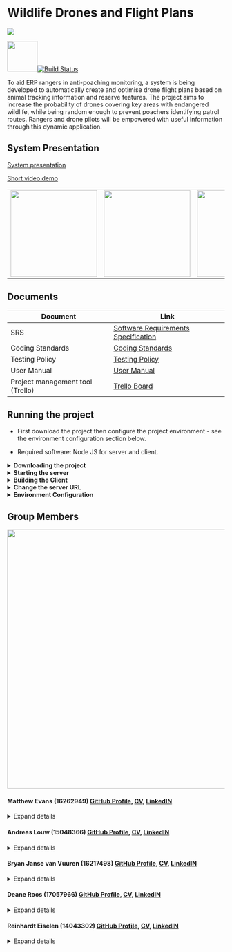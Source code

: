 # Wildlife Drones and Flight Plans
<img src="https://i.imgur.com/YTpHUqt.png" />

<img src="https://i.imgur.com/wfV1a4U.png" height="70px" />[![Build Status](https://travis-ci.com/cos301-2019-se/Wildlife-Drones-and-Flight-Plans.svg?branch=master)](https://travis-ci.com/cos301-2019-se/Wildlife-Drones-and-Flight-Plans)

To aid ERP rangers in anti-poaching monitoring, a system is being developed to automatically create and optimise drone flight plans based on animal tracking information and reserve features. The project aims to increase the probability of drones covering key areas with endangered wildlife, while being random enough to prevent poachers identifying patrol routes. Rangers and drone pilots will be empowered with useful information through this dynamic application.


## System Presentation
[System presentation](/Documentation/Wildlife%20Drones%20and%20Flight%20Plans%20Virtual%20Presentation.pdf)

[Short video demo](https://youtu.be/vnIvxsNr3tk)

<table>
  <tr>
    <td><img src="https://i.imgur.com/BGSGkqa.png" width="200px" /></td>
    <td><img src="https://i.imgur.com/83ZQjFU.png" width="200px" /></td>
    <td><img src="https://i.imgur.com/dW1kwGn.png" width="200px" /></td>
  </tr>
</table>


## Documents
| Document                         	| Link                                                                                        	|
|----------------------------------	|---------------------------------------------------------------------------------------------	|
| SRS                              	| [Software Requirements Specification](Documentation/Demo4/Drone_Flight_Plans_SRS_Demo4.pdf) 	|
| Coding Standards                 	| [Coding Standards](/Documentation/Demo4/CodingStandards_Demo4.pdf)                          	|
| Testing Policy                   	| [Testing Policy](/Documentation/Demo4/Testing_policy_document_Demo4.pdf)                    	|
| User Manual                      	| [User Manual](Documentation/Demo4/userManual_Demo4.pdf)                                     	|
| Project management tool (Trello) 	| [Trello Board](https://trello.com/b/GWit5JXi/capstone)                                      	|



## Running the project

- First download the project then configure the project environment - see the environment configuration section below.

- Required software: Node JS for server and client. 

<details><summary><b>Downloading the project</b></summary>
<p>
  
Downloading Wildlife Drones and Flight Plan <br/>
- Clone or download the repository on the GitHub page. <br/>
- Select Download ZIP. <br/>
- Once the zip file has been downloaded unzip the folder. <br/>

</p>
</details>
</hr>


<details><summary><b>Starting the server</b></summary>
<p>
  
```
# go to the server directory
$ cd server

# install dependencies
$ npm install

# run a production server
$ prestart:prod && npm run start:prod

# run a development server (localhost:3000)
$ npm run start:dev
```
</p>
</details>

</hr>


<details><summary><b>Building the Client</b></summary>
<p>
  
```
# go to the client directory
$ cd client

# install dependencies
$ npm install

# run a development server, livereload (localhost:4200)
$ npm run start

# or to run a server that can be accessed by mobile devices using Ionic DevApp
$ ionic serve --devapp

# or to run on android
$ ionic cordova run android

# or to run on ios (requires MacOS device)
$ ionic cordova run ios
```
</p>
</details>
</hr>

<details><summary><b>Change the server URL</b></summary>
<p>
  
Edit ```/client/src/environments/{environment.prod.ts|environment.ts}``` and change the server key to your url.

We recommend using an https scheme.
</p>
</details>

<details><summary><b>Environment Configuration</b></summary>
<p>
  
Development configuration can be made in a .env file. The easiest way to set it up is to copy-paste the .env.example file and rename it to .env.

In production, a .env file should not exist. The environment variables should be set as actual environment variables wherever your production server provides this functionality.

Example:
```
APP_NAME=Wildlife Drones
PORT=3000
SECRET=secretKey
TOKEN_EXPIRES=7d
RESERVE_NAME=Kruger National Park
CELL_SIZE=500
ADMIN_EMAIL=drbam301@gmail.com
DEFAULT_ADMIN_PASSWORD=password
DB_TYPE=postgres
DB_USER=postgres
DB_HOST=localhost
DB_PORT=5432
DB_PASS=password
DB_DATABASE=drones
MAIL_HOST=smtp.gmail.com
MAIL_PORT=465
MAIL_USERNAME=drbam301@gmail.com
MAIL_PASSWORD=shhhhhh
OTP_PATTERN=[a-z\d]{3}-[a-z\d]{3}
OTP_EXPIRES=120
OTP_ATTEMPTS=3
```

- APP_NAME - the name of the application that will be shown to the user in emails
- PORT - the port the server should listen on
- SECRET - a random string used as a private key for jwt tokens. This should be sufficiently long (e.g 256 or 512 characters) and random.
- RESERVE_NAME - the name of the reserve as per OpenStreetMaps
- CELL_SIZE - the size (width and height) of a cell in metres
- ADMIN_EMAIL - the default administrator email. This account can be used to create other accounts.
- DEFAULT_ADMIN_PASSWORD - the default administrator password - can be changed in future.
- DB_TYPE - database type. E.g. "postgres" or "mysql" or "sqlite"
- DB_USER - database username
- DB_HOST - database host. Use 127.0.0.1 over localhost to eliminate DNS overhead.
- DB_PORT - database port
- DB_PASS - database user password
- DB_DATABASE - name of the database
- MAIL_HOST - the SMTP mail host (e.g. smtp.gmail.com)
- MAIL_PORT - the mail server port (465 is recommended as TLS is always enabled)
- MAIL_USERNAME - the email address used to log into the mail server
- MAIL_PASSWORD - the password used to log into the mail server
- OTP_PATTERN - A regular expression pattern to generate a random one-time-pin from
- OTP_EXPIRES - How long (in seconds) an OTP lasts. This is also the time the user has to wait before login attempts reset.
- OTP_ATTEMPTS - The number of login attempts the user gets before being locked out until the one time pin expires.

</p>
</details>



## Group Members
<img src="https://lh4.googleusercontent.com/sYkeIXRCdnU5gPxCxJOXc_I6xD2D_OMxqu9-eRN1WwPWEg5bAW_7SZ86O5U863usmgKeCJeqAwN-Ay0bMkrIqJnZelcAtLnpRAeiHbHnukEjuPdsahIV_iJfkl8ATyYRKPP_e5_N" width="600px" />

#### Matthew Evans (16262949) [GitHub Profile](https://github.com/EvansMatthew97), [CV](Documentation/CVS/Matthew.pdf), [LinkedIN](https://www.linkedin.com/in/matthew-evans-011a78191/)

<details><summary>Expand details</summary>
  
- __Interests__: Technology, astronomy, music, film, history
- __Skills__: JavaScript, TypeScript, Angular 2+, Ionic Framework, PHP, SQL, NodeJS, React, 64-bit assembly, Android Play Store deployment, web development, Adobe After Effects, Blender 3D, GIMP, web scraping
- __Previous work experience__:
  - Teaching Assistant for the CS Department, 2016
  - Teaching Assistant for IMY department, 2017
- __Attitudes__: Curious, passionate and positive towards the future of technology

</details>

#### Andreas Louw (15048366) [GitHub Profile](https://github.com/ASLouw), [CV](Documentation/CVS/Andreas.pdf), [LinkedIN](https://www.linkedin.com/in/andreas-louw-182a36175)

<details><summary>Expand details</summary>
  
- __Interests__: Programming, app development, metalwork and woodwork
- __Skills__: Java, Kotlin, PHP, C++, C#, JavaScript, Assembly (x64), App development, Web development, Database Management
- __Previous work experience__: None
- __Attitudes__: Diligent, honest, positive and a people person

</details>

#### Bryan Janse van Vuuren (16217498) [GitHub Profile](https://github.com/Viidas96), [CV](Documentation/CVS/Bryan.pdf), [LinkedIN](https://www.linkedin.com/in/bryan-janse-van-vuuren-451b8a191)

<details><summary>Expand details</summary>
  
- __Interests__: Gaming, programming, mobile application development and music
- __Skills__: Angular, Java, C#, JavaScript, Mobile App Devlopment, Database management and design, Web Devlopment
- __Previous work experience__: 
  - Mobile application design for Rage Software
  - Mobile game development
- __Attitudes__: Devoted, trusting, positive, punctual, work-oriented and willingness

</details>

#### Deane Roos (17057966) [GitHub Profile](https://github.com/BCybercell), [CV](Documentation/CVS/Deane.pdf), [LinkedIN](https://www.linkedin.com/in/deane-roos-a7a896143)

<details><summary>Expand details</summary>
  
- __Interests__: Virtual reality, gaming and artificial intelligence
- __Skills__: Java, C++, Assembly x64, Python
- __Previous work experience__:  ETA operations
- __Attitudes__: Hardworking, positive and dedicated

</details>

#### Reinhardt Eiselen (14043302) [GitHub Profile](https://github.com/EiselenR), [CV](Documentation/CVS/Reinhardt.pdf), [LinkedIN](https://www.linkedin.com/in/reinhardt-eiselen-0071a685)

<details><summary>Expand details</summary>
  
- __Interests__: Music ,the outdoors and technology
- __Skills__:  Java, C++ , JavaScript, Assembly (x86) and 64 bit, PHP, SQL, Android, Nodejs, Angular, Web development and App development
- __Previous work experience__: No formal work experience 
- __Attitudes__: Always up for a challenge, curious about the unkown and hardworking

</details> 
